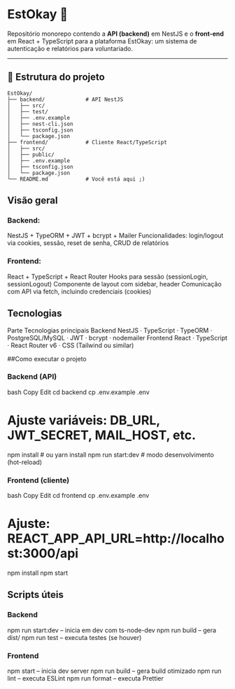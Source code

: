 # EstOkay 🌟

Repositório monorepo contendo a **API (backend)** em NestJS e o **front-end** em React + TypeScript para a plataforma EstOkay: um sistema de autenticação e relatórios para voluntariado.

---

## 📁 Estrutura do projeto

```plaintext
EstOkay/
├── backend/             # API NestJS
│   ├── src/
│   ├── test/
│   ├── .env.example
│   ├── nest-cli.json
│   ├── tsconfig.json
│   └── package.json
├── frontend/            # Cliente React/TypeScript
│   ├── src/
│   ├── public/
│   ├── .env.example
│   ├── tsconfig.json
│   └── package.json
└── README.md            # Você está aqui ;)
```

## Visão geral

### Backend:
NestJS + TypeORM + JWT + bcrypt + Mailer
Funcionalidades: login/logout via cookies, sessão, reset de senha, CRUD de relatórios

### Frontend:
React + TypeScript + React Router
Hooks para sessão (sessionLogin, sessionLogout)
Componente de layout com sidebar, header
Comunicação com API via fetch, incluindo credenciais (cookies)

## Tecnologias

Parte	Tecnologias principais
Backend	NestJS · TypeScript · TypeORM · PostgreSQL/MySQL · JWT · bcrypt · nodemailer
Frontend	React · TypeScript · React Router v6 · CSS (Tailwind ou similar)

##Como executar o projeto

### Backend (API)
bash
Copy
Edit
cd backend
cp .env.example .env
# Ajuste variáveis: DB_URL, JWT_SECRET, MAIL_HOST, etc.
npm install          # ou yarn install
npm run start:dev    # modo desenvolvimento (hot-reload)

### Frontend (cliente)
bash
Copy
Edit
cd frontend
cp .env.example .env
# Ajuste: REACT_APP_API_URL=http://localhost:3000/api
npm install
npm start

## Scripts úteis

### Backend
npm run start:dev – inicia em dev com ts-node-dev
npm run build – gera dist/
npm run test – executa testes (se houver)

### Frontend
npm start – inicia dev server
npm run build – gera build otimizado
npm run lint – executa ESLint
npm run format – executa Prettier
